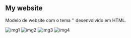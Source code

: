 ## My website ##

<p>Modelo de website com o tema '' desenvolvido em HTML.</p>


![img1](https://github.com/user-attachments/assets/e5ed5ddd-ff82-4cfc-8329-018fa2aacfe6)
![img2](https://github.com/user-attachments/assets/625d9447-ff77-4ccf-bbdf-d55ded158350)
![img3](https://github.com/user-attachments/assets/4741cee8-dc9a-45c4-9658-674a76f1ae58)
![img4](https://github.com/user-attachments/assets/14ea2546-0dc8-412a-b8e4-7f41b2db95f2)
